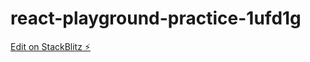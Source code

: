 # react-playground-practice-1ufd1g

[Edit on StackBlitz ⚡️](https://stackblitz.com/edit/react-playground-practice-1ufd1g)